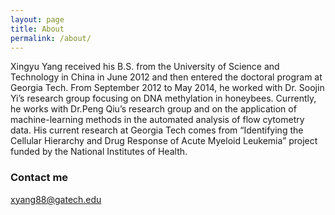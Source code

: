 ```yaml
---
layout: page
title: About
permalink: /about/
---
```


Xingyu Yang received his B.S. from the University of Science and Technology in China in June 2012 and then entered the doctoral program at Georgia Tech. From September 2012 to May 2014, he worked with Dr. Soojin Yi’s research group focusing on DNA methylation in honeybees. Currently, he works with Dr.Peng Qiu’s research group and on the application of machine-learning methods in the automated analysis of flow cytometry data. His current research at Georgia Tech comes from “Identifying the Cellular Hierarchy and Drug Response of Acute Myeloid Leukemia” project funded by the National Institutes of Health.

### Contact me

[xyang88@gatech.edu](mailto:xysheep@outlook.com)
